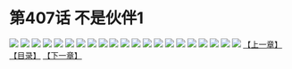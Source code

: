 # 第407话 不是伙伴1
![](https://s2.baozimh.com/scomic/sanyanxiaotianlu-samanhua/0/407-14p5/1.jpg)
![](https://s2.baozimh.com/scomic/sanyanxiaotianlu-samanhua/0/407-14p5/2.jpg)
![](https://s2.baozimh.com/scomic/sanyanxiaotianlu-samanhua/0/407-14p5/3.jpg)
![](https://s2.baozimh.com/scomic/sanyanxiaotianlu-samanhua/0/407-14p5/4.jpg)
![](https://s2.baozimh.com/scomic/sanyanxiaotianlu-samanhua/0/407-14p5/5.jpg)
![](https://s2.baozimh.com/scomic/sanyanxiaotianlu-samanhua/0/407-14p5/6.jpg)
![](https://s2.baozimh.com/scomic/sanyanxiaotianlu-samanhua/0/407-14p5/7.jpg)
![](https://s2.baozimh.com/scomic/sanyanxiaotianlu-samanhua/0/407-14p5/8.jpg)
![](https://s2.baozimh.com/scomic/sanyanxiaotianlu-samanhua/0/407-14p5/9.jpg)
![](https://s2.baozimh.com/scomic/sanyanxiaotianlu-samanhua/0/407-14p5/10.jpg)
![](https://s2.baozimh.com/scomic/sanyanxiaotianlu-samanhua/0/407-14p5/11.jpg)
![](https://s2.baozimh.com/scomic/sanyanxiaotianlu-samanhua/0/407-14p5/12.jpg)
![](https://s2.baozimh.com/scomic/sanyanxiaotianlu-samanhua/0/407-14p5/13.jpg)
![](https://s2.baozimh.com/scomic/sanyanxiaotianlu-samanhua/0/407-14p5/14.jpg)
![](https://s2.baozimh.com/scomic/sanyanxiaotianlu-samanhua/0/407-14p5/15.jpg)
![](https://s2.baozimh.com/scomic/sanyanxiaotianlu-samanhua/0/407-14p5/16.jpg)
![](https://s2.baozimh.com/scomic/sanyanxiaotianlu-samanhua/0/407-14p5/17.jpg)
![](https://s2.baozimh.com/scomic/sanyanxiaotianlu-samanhua/0/407-14p5/18.jpg)
![](https://s2.baozimh.com/scomic/sanyanxiaotianlu-samanhua/0/407-14p5/19.jpg)
![](https://s2.baozimh.com/scomic/sanyanxiaotianlu-samanhua/0/407-14p5/20.jpg)
![](https://s2.baozimh.com/scomic/sanyanxiaotianlu-samanhua/0/407-14p5/21.jpg)
[【上一章】](./407.md)
[【目录】](./README.md)
[【下一章】](./409.md)
